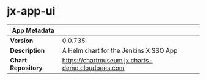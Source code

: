# jx-app-ui

|App Metadata||
|---|---|
| **Version** | 0.0.735 |
| **Description** | A Helm chart for the Jenkins X SSO App |
| **Chart Repository** | https://chartmuseum.jx.charts-demo.cloudbees.com |
